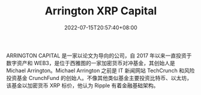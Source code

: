 ﻿---
weight: 
title: "Arrington XRP Capital"
description: "ARRINGTON CAPITAL 是一家以论文为导向的公司，自 2017 年以来一直投资于数字资产和 WEB3，是位于西雅图的一家加密货币对冲基金，其创始人是 Michael Arrington。不像其他类似基金主要投资比特币、以太坊，该基金以加密货币 XRP 标价，他认为 Ripple 有着金融基础架构。"
date: 2022-07-15T20:57:40+08:00
lastmod: 2022-07-15T09:57:40+08:00
draft: false
authors: ["Cindy"]
featuredImage: "arrington-xrp-capital.jpg"
link: "https://www.arringtoncapital.com/"
tags: ["投资机构","Arrington XRP Capital"]
categories: ["navigation"]
navigation: ["投资机构"]
lightgallery: true
toc: true
pinned: false
recommend: false
recommend1: false
---
ARRINGTON CAPITAL 是一家以论文为导向的公司，自 2017 年以来一直投资于数字资产和 WEB3，是位于西雅图的一家加密货币对冲基金，其创始人是 Michael Arrington。Michael Arrington 之前是 IT 新闻网站 TechCrunch 和风险投资基金 CrunchFund 的创始人。不像其他类似基金主要投资比特币、以太坊，该基金以加密货币 XRP 标价，他认为 Ripple 有着金融基础架构。